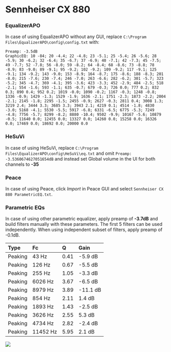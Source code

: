 # Sennheiser CX 880

### EqualizerAPO
In case of using EqualizerAPO without any GUI, replace `C:\Program Files\EqualizerAPO\config\config.txt`
with:
```
Preamp: -3.5dB
GraphicEQ: 10 -84; 20 -4.4; 22 -4.8; 23 -5.1; 25 -5.4; 26 -5.6; 28 -5.9; 30 -6.2; 32 -6.4; 35 -6.7; 37 -6.9; 40 -7.1; 42 -7.3; 45 -7.5; 49 -7.7; 52 -7.8; 56 -8.0; 59 -8.2; 64 -8.4; 68 -8.6; 73 -8.8; 78 -8.9; 83 -9.0; 89 -9.1; 95 -9.2; 102 -9.2; 109 -9.2; 117 -9.1; 125 -9.1; 134 -9.2; 143 -9.0; 153 -8.9; 164 -8.7; 175 -8.6; 188 -8.3; 201 -8.0; 215 -7.6; 230 -7.4; 246 -7.0; 263 -6.6; 282 -6.2; 301 -5.7; 323 -5.2; 345 -4.7; 369 -4.1; 395 -3.6; 423 -3.3; 452 -2.9; 484 -2.5; 518 -2.1; 554 -1.6; 593 -1.1; 635 -0.7; 679 -0.3; 726 0.0; 777 0.2; 832 0.3; 890 0.4; 952 0.2; 1019 -0.0; 1090 -0.2; 1167 -0.3; 1248 -0.8; 1336 -0.9; 1429 -1.3; 1529 -1.9; 1636 -2.1; 1751 -2.3; 1873 -2.2; 2004 -2.1; 2145 -1.8; 2295 -1.5; 2455 -0.9; 2627 -0.3; 2811 0.4; 3008 1.3; 3219 2.4; 3444 3.3; 3685 3.3; 3943 2.1; 4219 0.1; 4514 -1.8; 4830 -3.0; 5168 -4.1; 5530 -5.5; 5917 -6.8; 6331 -6.5; 6775 -5.3; 7249 -4.8; 7756 -5.7; 8299 -8.2; 8880 -10.4; 9502 -9.9; 10167 -5.6; 10879 -0.5; 11640 0.0; 12455 0.0; 13327 0.0; 14260 0.0; 15258 0.0; 16326 0.0; 17469 0.0; 18692 0.0; 20000 0.0
```

### HeSuVi
In case of using HeSuVi, replace `C:\Program Files\EqualizerAPO\config\HeSuVi\eq.txt` and omit `Preamp:
-3.5360674627051654dB` and instead set Global volume in the UI for both channels to **-35**

### Peace
In case of using Peace, click *Import* in Peace GUI and select `Sennheiser CX 880 ParametricEQ.txt`.

### Parametric EQs
In case of using other parametric equalizer, apply preamp of **-3.7dB** and build filters manually
with these parameters. The first 5 filters can be used independently.
When using independent subset of filters, apply preamp of -0.1dB.

| Type    | Fc       |    Q | Gain     |
|:--------|:---------|:-----|:---------|
| Peaking | 43 Hz    | 0.41 | -5.9 dB  |
| Peaking | 126 Hz   | 0.67 | -5.5 dB  |
| Peaking | 255 Hz   | 1.05 | -3.3 dB  |
| Peaking | 6026 Hz  | 3.67 | -6.5 dB  |
| Peaking | 8979 Hz  | 3.89 | -11.1 dB |
| Peaking | 854 Hz   | 2.11 | 1.4 dB   |
| Peaking | 1893 Hz  | 1.43 | -2.5 dB  |
| Peaking | 3626 Hz  | 2.55 | 5.3 dB   |
| Peaking | 4734 Hz  | 2.82 | -2.4 dB  |
| Peaking | 11452 Hz | 5.95 | 2.1 dB   |

![](https://raw.githubusercontent.com/jaakkopasanen/AutoEq/master/results/headphonecom/sbaf-serious/Sennheiser%20CX%20880/Sennheiser%20CX%20880.png)